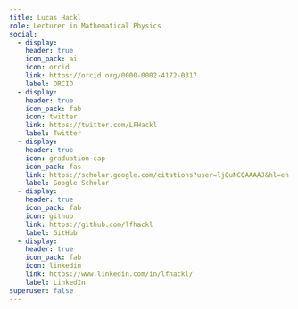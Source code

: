 ```yaml
---
title: Lucas Hackl
role: Lecturer in Mathematical Physics
social:
  - display:
    header: true
    icon_pack: ai
    icon: orcid
    link: https://orcid.org/0000-0002-4172-0317
    label: ORCID
  - display:
    header: true
    icon_pack: fab
    icon: twitter
    link: https://twitter.com/LFHackl
    label: Twitter
  - display:
    header: true
    icon: graduation-cap
    icon_pack: fas
    link: https://scholar.google.com/citations?user=ljQuNCQAAAAJ&hl=en
    label: Google Scholar
  - display:
    header: true
    icon_pack: fab
    icon: github
    link: https://github.com/lfhackl
    label: GitHub
  - display:
    header: true
    icon_pack: fab
    icon: linkedin
    link: https://www.linkedin.com/in/lfhackl/
    label: LinkedIn
superuser: false
---
```

